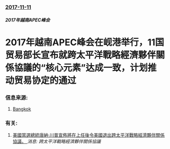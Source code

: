 ### [2017-11-11](/news/2017/11/11/index.md)

##### 2017年越南APEC峰会
# 2017年越南APEC峰会在岘港举行，11国贸易部长宣布就跨太平洋戰略經濟夥伴關係協議的“核心元素”达成一致，计划推动贸易协定的通过 




### 信息来源:

1. [Bangkok](https://www.bangkokpost.com/news/world/1358691/11-trade-ministers-reach-tpp-deal-without-us)

### 有关:

1. [美國當選總統唐納·川普宣佈將在上任後令美國退出跨太平洋戰略經濟夥伴關係協議。 ](/news/2016/11/21/美國當選總統唐納-川普宣佈將在上任後令美國退出跨太平洋戰略經濟夥伴關係協議.md) _消息: 跨太平洋戰略經濟夥伴關係協議_
